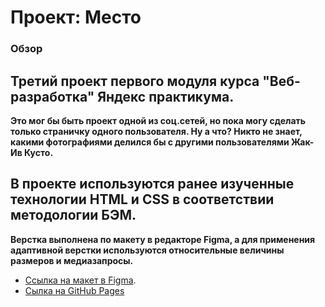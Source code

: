 # Проект: Место

### Обзор
## Третий проект первого модуля курса "Веб-разработка" Яндекс практикума.
**Это мог бы быть проект одной из соц.сетей, но пока могу сделать только страничку одного пользователя. Ну а что? Никто не знает, какими фотографиями делился бы с другими пользователями Жак-Ив Кусто.**

## В проекте используются ранее изученные технологии HTML и CSS в соответствии методологии БЭМ.
**Верстка выполнена по макету в редакторе Figma, а для применения адаптивной верстки используются относительные величины размеров и медиазапросы.**


* [Ссылка на макет в Figma](https://www.figma.com/file/2cn9N9jSkmxD84oJik7xL7/JavaScript.-Sprint-4?node-id=0%3A1).
* [Сылка на GitHub Pages](https://kovaleva-galina.github.io/mesto-project/)
